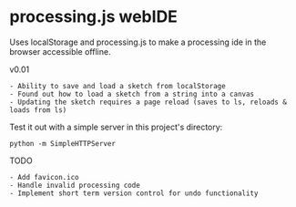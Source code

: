 # processing.js webIDE

Uses localStorage and processing.js to make a processing ide in the browser accessible offline.

v0.01

	- Ability to save and load a sketch from localStorage
	- Found out how to load a sketch from a string into a canvas
	- Updating the sketch requires a page reload (saves to ls, reloads & loads from ls)

Test it out with a simple server in this project's directory:

	python -m SimpleHTTPServer

TODO

	- Add favicon.ico
	- Handle invalid processing code
	- Implement short term version control for undo functionality
